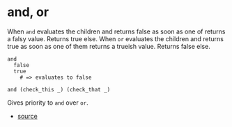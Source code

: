
# and, or

When `and` evaluates the children and returns false as soon
as one of returns a falsy value. Returns true else.
When `or` evaluates the children and returns true as soon
as one of them returns a trueish value. Returns false else.

```
and
  false
  true
    # => evaluates to false
```

```
and (check_this _) (check_that _)
```

Gives priority to `and` over `or`.


* [source](https://github.com/floraison/flor/tree/master/lib/flor/pcore/andor.rb)

